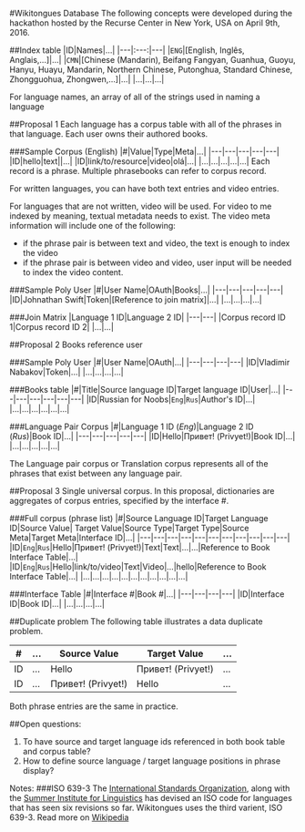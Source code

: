 #Wikitongues Database
The following concepts were developed during the hackathon hosted by the Recurse Center in New York, USA on April 9th, 2016.

##Index table
|ID|Names|…|
|---|:---:|---|
|`ENG`|[English, Inglês, Anglais,…]|…|
|`CMN`|[Chinese (Mandarin), Beifang Fangyan, Guanhua, Guoyu, Hanyu, Huayu, Mandarin, Northern Chinese, Putonghua, Standard Chinese, Zhongguohua, Zhongwen,…]|…|
|…|…|…|

For language names, an array of all of the strings used in naming a language

##Proposal 1
Each language has a corpus table with all of the phrases in that language.
Each user owns their authored books.

###Sample Corpus (English)
|#|Value|Type|Meta|…|
|---|---|---|---|---|
|ID|hello|text||…|
|ID|link/to/resource|video|olá|…|
|…|…|…|…|…|
Each record is a phrase. Multiple phrasebooks can refer to corpus record.

For written languages, you can have both text entries and video entries.

For languages that are not written, video will be used. For video to me indexed by meaning, textual metadata needs to exist. The video meta information will include one of the following:
* if the phrase pair is between text and video, the text is enough to index the video
* if the phrase pair is between video and video, user input will be needed to index the video content.

###Sample Poly User
|#|User Name|OAuth|Books|…|
|---|---|---|---|---|
|ID|Johnathan Swift|Token|[Reference to join matrix]|…|
|…|…|…|…|

###Join Matrix
|Language 1 ID|Language 2 ID|
|---|---|
|Corpus record ID 1|Corpus record ID 2|
|…|…|

##Proposal 2
Books reference user

###Sample Poly User
|#|User Name|OAuth|…|
|---|---|---|---|
|ID|Vladimir Nabakov|Token|…|
|…|…|…|…|

###Books table
|#|Title|Source language ID|Target language ID|User|…|
|---|---|---|---|---|---|
|ID|Russian for Noobs|`Eng`|`Rus`|Author's ID|…|
|…|…|…|…|…|…|

###Language Pair Corpus
|#|Language 1 ID (*Eng*)|Language 2 ID (*Rus*)|Book ID|…|
|---|---|---|---|---|
|ID|Hello|Привет! (Privyet!)|Book ID|…|
|…|…|…|…|…|

The Language pair corpus or Translation corpus represents all of the phrases that exist between any language pair.

##Proposal 3
Single universal corpus. In this proposal, dictionaries are aggregates of corpus entries, specified by the interface #.

###Full corpus (phrase list)
|#|Source Language ID|Target Language ID|Source Value| Target Value|Source Type|Target Type|Source Meta|Target Meta|Interface ID|…|
|---|---|---|---|---|---|---|---|---|---|---|
|ID|`Eng`|`Rus`|Hello|Привет! (Privyet!)|Text|Text|…|…|Reference to Book Interface Table|…|
|ID|`Eng`|`Rus`|Hello|link/to/video|Text|Video|…|hello|Reference to Book Interface Table|…|
|…|…|…|…|…|…|…|…|…|…|…|

###Interface Table
|#|Interface #|Book #|…|
|---|---|---|---|
|ID|Interface ID|Book ID|…|
|…|…|…|…|

##Duplicate problem
The following table illustrates a data duplicate problem.

|#|…|Source Value|Target Value|…|
|---|---|---|---|---|
|ID|…|Hello|Привет! (Privyet!)|…|
|ID|…|Привет! (Privyet!)|Hello|…|

Both phrase entries are the same in practice.

##Open questions:
1. To have source and target language ids referenced in both book table and corpus table?
2. How to define source language / target language positions in phrase display?


Notes:
###ISO 639-3
The [International Standards Organization](http://www.iso.org/iso/home.html), along with the [Summer Institute for Linguistics](http://www.sil.org/) has devised an ISO code for languages that has seen six revisions so far. Wikitongues uses the third varient, ISO 639-3. Read more on [Wikipedia](https://en.wikipedia.org/wiki/ISO_639)

